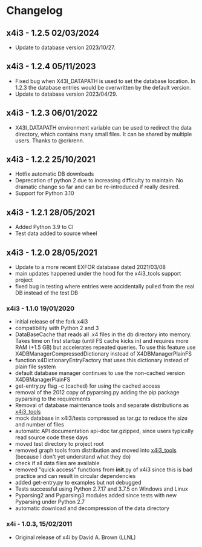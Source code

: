 # Changelog

## x4i3 - 1.2.5 02/03/2024

- Update to database version 2023/10/27.

## x4i3 - 1.2.4 05/11/2023

- Fixed bug when X43I_DATAPATH is used to set the database location. In 1.2.3 the database entries would be overwritten by the default version.
- Update to database version 2023/04/29.

## x4i3 - 1.2.3 06/01/2022

- X43I_DATAPATH environment variable can be used to redirect the data directory, which contains many small files. It can be shared by multiple users. Thanks to @crkrenn.

## x4i3 - 1.2.2 25/10/2021

- Hotfix automatic DB downloads
- Deprecation of python 2 due to increasing difficulty to maintain. No dramatic change so far and can be re-introduced if really desired.
- Support for Python 3.10

## x4i3 - 1.2.1 28/05/2021

- Added Python 3.9 to CI
- Test data added to source wheel

## x4i3 - 1.2.0 28/05/2021

- Update to a more recent EXFOR database dated 2021/03/08
- main updates happened under the hood for the x4i3_tools support project
- fixed bug in testing where entries were accidentally pulled from the real DB instead of the test DB

### x4i3 - 1.1.0 19/01/2020

- initial release of the fork x4i3
- compatibility with Python 2 and 3
- DataBaseCache that reads all .x4 files in the db directory into memory. Takes time on first startup (until FS cache kicks in) and requires more RAM (+1.5 GB) but accelerates repeated queries. To use this feature use X4DBManagerCompressedDictionary instead of X4DBManagerPlainFS
- function x4DictionaryEntryFactory that uses this dictionary instead of plain file system
- default database manager continues to use the non-cached version X4DBManagerPlainFS
- get-entry.py flag -c (cached) for using the cached access
- removal of the 2012 copy of pyparsing.py adding the pip package pyparsing to the requirements
- Removal of database maintenance tools and separate distributions as [x4i3_tools](https://github.com/afedynitch/x4i3_tools)  
- mock database in x4i3/tests compressed as tar.gz to reduce the size and number of files
- automatic API documentation api-doc tar.gzipped, since users typically read source code these days
- moved test directory to project root
- removed graph tools from distribution and moved into [x4i3_tools](https://github.com/afedynitch/x4i3_tools) (because I don't yet understand what they do)
- check if all data files are available
- removed "quick access" functions from __init__.py of x4i3 since this is bad practice and can result in circular dependencies
- added get-entry.py to examples but not debugged
- Tests successful using Python 2.7.17 and 3.7.5 on Windows and Linux
- Pyparsing2 and Pyparsing3 modules added since tests with new Pyparsing under Python 2.7
- automatic download and decompression of the data directory

### x4i - 1.0.3, 15/02/2011

- Original release of x4i by David A. Brown (LLNL)
